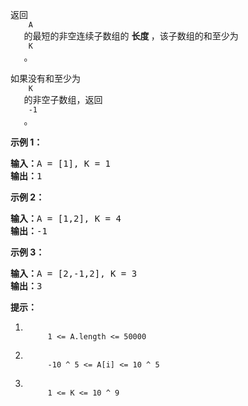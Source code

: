 <html>
 <body>
  <p>
   返回
   <code>
    A
   </code>
   的最短的非空连续子数组的
   <strong>
    长度
   </strong>
   ，该子数组的和至少为
   <code>
    K
   </code>
   。
  </p>
  <p>
   如果没有和至少为
   <code>
    K
   </code>
   的非空子数组，返回
   <code>
    -1
   </code>
   。
  </p>
  <p>
  </p>
  <ol>
  </ol>
  <p>
   <strong>
    示例 1：
   </strong>
  </p>
  <pre><strong>输入：</strong>A = [1], K = 1
<strong>输出：</strong>1
</pre>
  <p>
   <strong>
    示例 2：
   </strong>
  </p>
  <pre><strong>输入：</strong>A = [1,2], K = 4
<strong>输出：</strong>-1
</pre>
  <p>
   <strong>
    示例 3：
   </strong>
  </p>
  <pre><strong>输入：</strong>A = [2,-1,2], K = 3
<strong>输出：</strong>3
</pre>
  <p>
  </p>
  <p>
   <strong>
    提示：
   </strong>
  </p>
  <ol>
   <li>
    <code>
     1 &lt;= A.length &lt;= 50000
    </code>
   </li>
   <li>
    <code>
     -10 ^ 5 &lt;= A[i] &lt;= 10 ^ 5
    </code>
   </li>
   <li>
    <code>
     1 &lt;= K &lt;= 10 ^ 9
    </code>
   </li>
  </ol>
 </body>
</html>